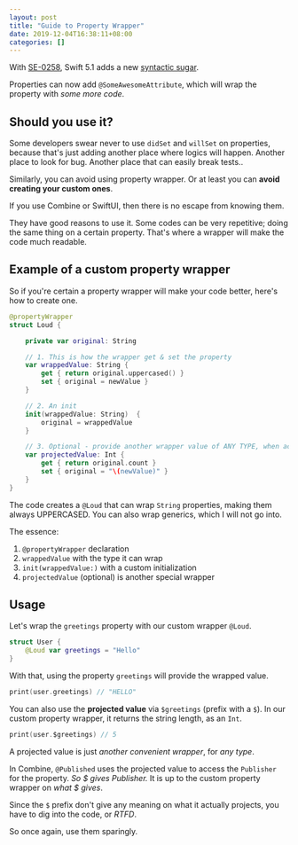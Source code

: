 ```yaml
---
layout: post
title: "Guide to Property Wrapper"
date: 2019-12-04T16:38:11+08:00
categories: []
---
```


With [SE-0258](https://github.com/apple/swift-evolution/blob/master/proposals/0258-property-wrappers.md), Swift 5.1 adds a new [syntactic sugar](https://en.wikipedia.org/wiki/Syntactic_sugar).

Properties can now add `@SomeAwesomeAttribute`, which will wrap the property with _some more code_.

## Should you use it?

Some developers swear never to use `didSet` and `willSet` on properties, because that's just adding another place where logics will happen. Another place to look for bug. Another place that can easily break tests..

Similarly, you can avoid using property wrapper. Or at least you can **avoid creating your custom ones**.

If you use Combine or SwiftUI, then there is no escape from knowing them.

They have good reasons to use it. Some codes can be very repetitive; doing the same thing on a certain property. That's where a wrapper will make the code much readable.

## Example of a custom property wrapper

So if you're certain a property wrapper will make your code better, here's how to create one.

```swift
@propertyWrapper
struct Loud {

    private var original: String

    // 1. This is how the wrapper get & set the property
    var wrappedValue: String {
        get { return original.uppercased() }
        set { original = newValue }
    }

    // 2. An init
    init(wrappedValue: String)  {
        original = wrappedValue
    }

    // 3. Optional - provide another wrapper value of ANY TYPE, when access via the prefix `$`
    var projectedValue: Int {
        get { return original.count }
        set { original = "\(newValue)" }
    }
}
```

The code creates a `@Loud` that can wrap `String` properties, making them always UPPERCASED. You can also wrap generics, which I will not go into.

The essence:

1. `@propertyWrapper` declaration
2. `wrappedValue` with the type it can wrap
3. `init(wrappedValue:)` with a custom initialization
4. `projectedValue` (optional) is another special wrapper

## Usage

Let's wrap the `greetings` property with our custom wrapper `@Loud`.

```swift
struct User {
    @Loud var greetings = "Hello"
}
```

With that, using the property `greetings` will provide the wrapped value.

```swift
print(user.greetings) // "HELLO"
```

You can also use the **projected value** via `$greetings` (prefix with a `$`). In our custom property wrapper, it returns the string length, as an `Int`.

```swift
print(user.$greetings) // 5
```

A projected value is just _another convenient wrapper_, for _any type_.

In Combine, `@Published` uses the projected value to access the `Publisher` for the property. _So $ gives Publisher._ It is up to the custom property wrapper on _what $ gives_.

Since the `$` prefix don't give any meaning on what it actually projects, you have to dig into the code, or _RTFD_.

So once again, use them sparingly.
